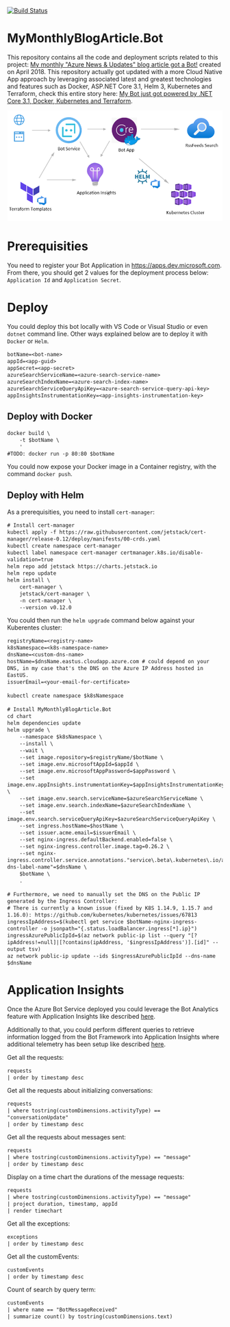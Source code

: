 [![Build Status](https://dev.azure.com/mabenoit-ms/MyOwnBacklog/_apis/build/status/MyMonthlyBlogArticle.Bot?branchName=dotnetcore)](https://dev.azure.com/mabenoit-ms/MyOwnBacklog/_build/latest?definitionId=111&branchName=dotnetcore)

# MyMonthlyBlogArticle.Bot

This repository contains all the code and deployment scripts related to this project: [My monthly "Azure News & Updates" blog article got a Bot!](https://alwaysupalwayson.blogspot.com/2018/04/my-monthly-azure-news-updates-blog.html) created on April 2018. This repository actually got updated with a more Cloud Native App approach by leveraging associated latest and greatest technologies and features such as Docker, ASP.NET Core 3.1, Helm 3, Kubernetes and Terraform, check this entire story here: [My Bot just got powered by .NET Core 3.1, Docker, Kubernetes and Terraform](https://alwaysupalwayson.blogspot.com/2019/12/my-bot-just-got-powered-by-net-core-31.html).

![Flow & Architecture diagram](./FlowAndArchitecture.PNG "Flow & Architecture diagram")

# Prerequisities

You need to register your Bot Application in https://apps.dev.microsoft.com. From there, you should get 2 values for the deployment process below: `Application Id` and `Application Secret`.

# Deploy

You could deploy this bot locally with VS Code or Visual Studio or even `dotnet` command line. Other ways explained below are to deploy it with `Docker` or `Helm`.

```
botName=<bot-name>
appId=<app-guid>
appSecret=<app-secret>
azureSearchServiceName=<azure-search-service-name>
azureSearchIndexName=<azure-search-index-name>
azureSearchServiceQueryApiKey=<azure-search-service-query-api-key>
appInsightsInstrumentationKey=<app-insights-instrumentation-key>
```

## Deploy with Docker

```
docker build \
    -t $botName \
    '
#TODO: docker run -p 80:80 $botName
```

You could now expose your Docker image in a Container registry, with the command `docker push`.

## Deploy with Helm

As a prerequisities, you need to install `cert-manager`:
```
# Install cert-manager
kubectl apply -f https://raw.githubusercontent.com/jetstack/cert-manager/release-0.12/deploy/manifests/00-crds.yaml
kubectl create namespace cert-manager
kubectl label namespace cert-manager certmanager.k8s.io/disable-validation=true
helm repo add jetstack https://charts.jetstack.io
helm repo update
helm install \
    cert-manager \
    jetstack/cert-manager \
    -n cert-manager \
    --version v0.12.0
```

You could then run the `helm upgrade` command below against your Kuberentes cluster:

```
registryName=<registry-name>
k8sNamespace=<k8s-namespace-name>
dnsName=<custom-dns-name>
hostName=$dnsName.eastus.cloudapp.azure.com # could depend on your DNS, in my case that's the DNS on the Azure IP Address hosted in EastUS.
issuerEmail=<your-email-for-certificate>

kubectl create namespace $k8sNamespace

# Install MyMonthlyBlogArticle.Bot
cd chart
helm dependencies update
helm upgrade \
    --namespace $k8sNamespace \
    --install \
    --wait \
    --set image.repository=$registryName/$botName \
    --set image.env.microsoftAppId=$appId \
    --set image.env.microsoftAppPassword=$appPassword \
    --set image.env.appInsights.instrumentationKey=$appInsightsInstrumentationKey \
    --set image.env.search.serviceName=$azureSearchServiceName \
    --set image.env.search.indexName=$azureSearchIndexName \
    --set image.env.search.serviceQueryApiKey=$azureSearchServiceQueryApiKey \
    --set ingress.hostName=$hostName \
    --set issuer.acme.email=$issuerEmail \
    --set nginx-ingress.defaultBackend.enabled=false \
    --set nginx-ingress.controller.image.tag=0.26.2 \
    --set nginx-ingress.controller.service.annotations."service\.beta\.kubernetes\.io/azure-dns-label-name"=$dnsName \
    $botName \
    .

# Furthermore, we need to manually set the DNS on the Public IP generated by the Ingress Controller:
# There is currently a known issue (fixed by K8S 1.14.9, 1.15.7 and 1.16.0): https://github.com/kubernetes/kubernetes/issues/67813
ingressIpAddress=$(kubectl get service $botName-nginx-ingress-controller -o jsonpath="{.status.loadBalancer.ingress[*].ip}")
ingressAzurePublicIpId=$(az network public-ip list --query "[?ipAddress!=null]|[?contains(ipAddress, '$ingressIpAddress')].[id]" --output tsv)
az network public-ip update --ids $ingressAzurePublicIpId --dns-name $dnsName
```

# Application Insights

Once the Azure Bot Service deployed you could leverage the Bot Analytics feature with Application Insights like described [here](https://docs.microsoft.com/azure/bot-service/bot-service-manage-analytics).

Additionally to that, you could perform different queries to retrieve information logged from the Bot Framework into Application Insights where additional telemetry has been setup like described [here](https://docs.microsoft.com/azure/bot-service/bot-builder-telemetry).

Get all the requests:
```
requests
| order by timestamp desc
```

Get all the requests about initializing conversations:
```
requests
| where tostring(customDimensions.activityType) == "conversationUpdate"
| order by timestamp desc
```

Get all the requests about messages sent:
```
requests
| where tostring(customDimensions.activityType) == "message"
| order by timestamp desc
```

Display on a time chart the durations of the message requests:
```
requests
| where tostring(customDimensions.activityType) == "message"
| project duration, timestamp, appId
| render timechart
```

Get all the exceptions:
```
exceptions
| order by timestamp desc
```

Get all the customEvents:
```
customEvents
| order by timestamp desc
```

Count of search by query term:
```
customEvents
| where name == "BotMessageReceived" 
| summarize count() by tostring(customDimensions.text)
```